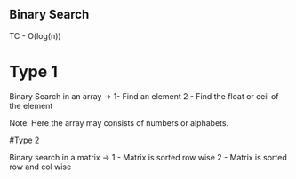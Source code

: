 ## Binary Search

TC - O(log(n))

# Type 1
Binary Search in an array -> 1- Find an element
                             2 - Find the float or ceil of the element
                             
Note: Here the array may consists of numbers or alphabets.

#Type 2

Binary search in a matrix -> 1 - Matrix is sorted row wise
                             2 - Matrix is sorted row and col wise
 
  
